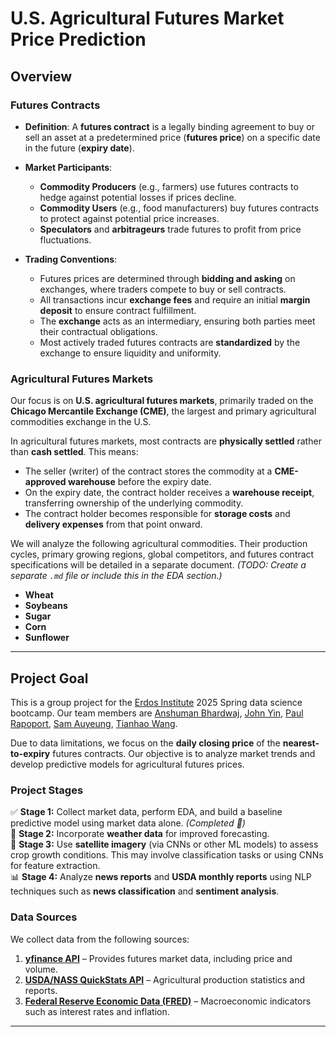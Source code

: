 # **U.S. Agricultural Futures Market Price Prediction**  

## **Overview**  

### **Futures Contracts**  
- **Definition**: A **futures contract** is a legally binding agreement to buy or sell an asset at a predetermined price (**futures price**) on a specific date in the future (**expiry date**).  

- **Market Participants**:  
  - **Commodity Producers** (e.g., farmers) use futures contracts to hedge against potential losses if prices decline.  
  - **Commodity Users** (e.g., food manufacturers) buy futures contracts to protect against potential price increases.  
  - **Speculators** and **arbitrageurs** trade futures to profit from price fluctuations.  

- **Trading Conventions**:  
  - Futures prices are determined through **bidding and asking** on exchanges, where traders compete to buy or sell contracts.  
  - All transactions incur **exchange fees** and require an initial **margin deposit** to ensure contract fulfillment.  
  - The **exchange** acts as an intermediary, ensuring both parties meet their contractual obligations.  
  - Most actively traded futures contracts are **standardized** by the exchange to ensure liquidity and uniformity.  

### **Agricultural Futures Markets**  
Our focus is on **U.S. agricultural futures markets**, primarily traded on the **Chicago Mercantile Exchange (CME)**, the largest and primary agricultural commodities exchange in the U.S.  

In agricultural futures markets, most contracts are **physically settled** rather than **cash settled**. This means:  
- The seller (writer) of the contract stores the commodity at a **CME-approved warehouse** before the expiry date.  
- On the expiry date, the contract holder receives a **warehouse receipt**, transferring ownership of the underlying commodity.  
- The contract holder becomes responsible for **storage costs** and **delivery expenses** from that point onward.  


We will analyze the following agricultural commodities. Their production cycles, primary growing regions, global competitors, and futures contract specifications will be detailed in a separate document. *(TODO: Create a separate `.md` file or include this in the EDA section.)*  
- **Wheat**  
- **Soybeans**  
- **Sugar**  
- **Corn**  
- **Sunflower**

---

## **Project Goal**  
This is a group project for the [Erdos Institute](https://www.erdosinstitute.org/) 
2025 Spring data science bootcamp. Our team members are 
[Anshuman Bhardwaj](https://github.com/AnshumanGH91), 
[John Yin](https://github.com/johng23),
[Paul Rapoport](https://github.com/Lorxus), 
[Sam Auyeung](https://github.com/sunscorched), 
[Tianhao Wang](https://github.com/TianhaoW).

Due to data limitations, we focus on the **daily closing price** of the **nearest-to-expiry** futures contracts. Our objective is to analyze market trends and develop predictive models for agricultural futures prices.  

### **Project Stages**  
✅ **Stage 1:** Collect market data, perform EDA, and build a baseline predictive model using market data alone. *(Completed 🎯)*  
🔄 **Stage 2:** Incorporate **weather data** for improved forecasting.  
🚀 **Stage 3:** Use **satellite imagery** (via CNNs or other ML models) to assess crop growth conditions. This may involve classification tasks or using CNNs for feature extraction.  
📊 **Stage 4:** Analyze **news reports** and **USDA monthly reports** using NLP techniques such as **news classification** and **sentiment analysis**.  

### **Data Sources**  
We collect data from the following sources:  
1. **[yfinance API](https://pypi.org/project/yfinance/)** – Provides futures market data, including price and volume.  
2. **[USDA/NASS QuickStats API](https://quickstats.nass.usda.gov/)** – Agricultural production statistics and reports.  
3. **[Federal Reserve Economic Data (FRED)](https://fred.stlouisfed.org/)** – Macroeconomic indicators such as interest rates and inflation.

---




 

